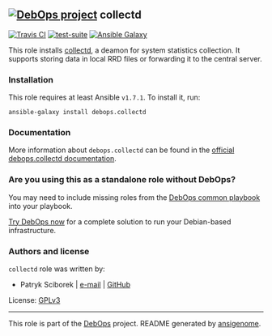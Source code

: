 ## [![DebOps project](http://debops.org/images/debops-small.png)](http://debops.org) collectd

[![Travis CI](http://img.shields.io/travis/debops/ansible-collectd.svg?style=flat)](http://travis-ci.org/debops/ansible-collectd) [![test-suite](http://img.shields.io/badge/test--suite-ansible--collectd-blue.svg?style=flat)](https://github.com/debops/test-suite/tree/master/ansible-collectd/)  [![Ansible Galaxy](http://img.shields.io/badge/galaxy-debops.collectd-FIXME.svg?style=flat)](https://galaxy.ansible.com/list#/roles/FIXME)

This role installs [collectd](https://collectd.org/), a deamon for
system statistics collection. It supports storing data in local RRD files
or forwarding it to the central server.

### Installation

This role requires at least Ansible `v1.7.1`. To install it, run:

    ansible-galaxy install debops.collectd

### Documentation

More information about `debops.collectd` can be found in the
[official debops.collectd documentation](http://docs.debops.org/en/latest/ansible/roles/ansible-collectd/docs/).



### Are you using this as a standalone role without DebOps?

You may need to include missing roles from the [DebOps common
playbook](https://github.com/debops/debops-playbooks/blob/master/playbooks/common.yml)
into your playbook.

[Try DebOps now](https://github.com/debops/debops) for a complete solution to run your Debian-based infrastructure.





### Authors and license

`collectd` role was written by:
- Patryk Sciborek | [e-mail](mailto:patryk@sciborek.com) | [GitHub](https://github.com/scibi)

License: [GPLv3](https://tldrlegal.com/license/gnu-general-public-license-v3-%28gpl-3%29)

***

This role is part of the [DebOps](http://debops.org/) project. README generated by [ansigenome](https://github.com/nickjj/ansigenome/).
